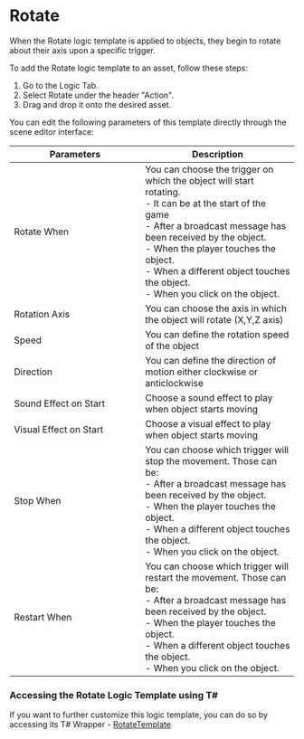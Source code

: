 # Rotate

When the Rotate logic template is applied to objects, they begin to rotate about their axis upon a specific trigger.

To add the Rotate logic template to an asset, follow these steps:

1. Go to the Logic Tab.
2. Select Rotate under the header "Action".
3. Drag and drop it onto the desired asset.

You can edit the following parameters of this template directly through the scene editor interface:

<table><thead><tr><th width="216">Parameters</th><th>Description</th></tr></thead><tbody><tr><td>Rotate When</td><td>You can choose the trigger on which the object will start rotating.<br>- It can be at the start of the game<br>- After a broadcast message has been received by the object.<br>- When the player touches the object.<br>- When a different object touches the object.<br>- When you click on the object.<br></td></tr><tr><td>Rotation Axis</td><td>You can choose the axis in which the object will rotate (X,Y,Z axis)</td></tr><tr><td>Speed</td><td>You can define the rotation speed of the object</td></tr><tr><td>Direction</td><td>You can define the direction of motion either clockwise or anticlockwise</td></tr><tr><td>Sound Effect on Start</td><td>Choose a sound effect to play when object starts moving</td></tr><tr><td>Visual Effect on Start</td><td>Choose a visual effect to play when object starts moving</td></tr><tr><td>Stop When</td><td>You can choose which trigger will stop the movement. Those can be:<br>- After a broadcast message has been received by the object.<br>- When the player touches the object.<br>- When a different object touches the object.<br>- When you click on the object.</td></tr><tr><td>Restart When</td><td>You can choose which trigger will restart the movement. Those can be:<br>- After a broadcast message has been received by the object.<br>- When the player touches the object.<br>- When a different object touches the object.<br>- When you click on the object.</td></tr></tbody></table>

### Accessing the Rotate Logic Template using T\#

If you want to further customize this logic template, you can do so by accessing its T# Wrapper - [RotateTemplate](../../coding-using-t/t-logic-template-wrappers.md#rotatetemplate)

